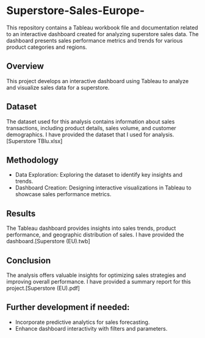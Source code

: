 # Superstore-Sales-Europe-
This repository contains a Tableau workbook file and documentation related to an interactive dashboard created for analyzing superstore sales data. The dashboard presents sales performance metrics and trends for various product categories and regions.
## Overview
This project develops an interactive dashboard using Tableau to analyze and visualize sales data for a superstore.
## Dataset
The dataset used for this analysis contains information about sales transactions, including product details, sales volume, and customer demographics.
I have provided the dataset that I used for analysis.[Superstore TBlu.xlsx]
## Methodology
- Data Exploration: Exploring the dataset to identify key insights and trends.
- Dashboard Creation: Designing interactive visualizations in Tableau to showcase sales performance metrics.
## Results
The Tableau dashboard provides insights into sales trends, product performance, and geographic distribution of sales.
I have provided the dashboard.[Superstore (EU).twb]
## Conclusion
The analysis offers valuable insights for optimizing sales strategies and improving overall performance.
I have provided a summary report for this project.[Superstore (EU).pdf]
## Further development if needed:
- Incorporate predictive analytics for sales forecasting.
- Enhance dashboard interactivity with filters and parameters.
